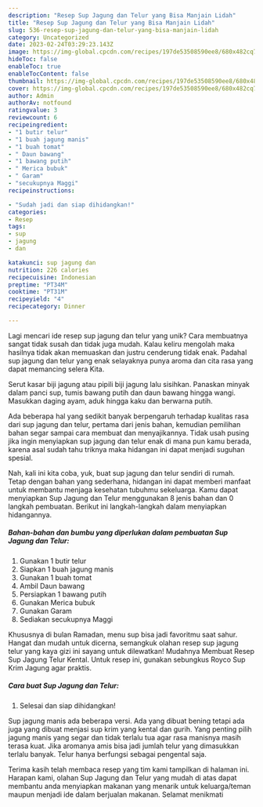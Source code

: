 ```yaml
---
description: "Resep Sup Jagung dan Telur yang Bisa Manjain Lidah"
title: "Resep Sup Jagung dan Telur yang Bisa Manjain Lidah"
slug: 536-resep-sup-jagung-dan-telur-yang-bisa-manjain-lidah
category: Uncategorized
date: 2023-02-24T03:29:23.143Z
image: https://img-global.cpcdn.com/recipes/197de53508590ee8/680x482cq70/sup-jagung-dan-telur-foto-resep-utama.jpg
hideToc: false
enableToc: true
enableTocContent: false
thumbnail: https://img-global.cpcdn.com/recipes/197de53508590ee8/680x482cq70/sup-jagung-dan-telur-foto-resep-utama.jpg
cover: https://img-global.cpcdn.com/recipes/197de53508590ee8/680x482cq70/sup-jagung-dan-telur-foto-resep-utama.jpg
author: Admin
authorAv: notfound
ratingvalue: 3
reviewcount: 6
recipeingredient:
- "1 butir telur"
- "1 buah jagung manis"
- "1 buah tomat"
- " Daun bawang"
- "1 bawang putih"
- " Merica bubuk"
- " Garam"
- "secukupnya Maggi"
recipeinstructions:

- "Sudah jadi dan siap dihidangkan!"
categories:
- Resep
tags:
- sup
- jagung
- dan

katakunci: sup jagung dan 
nutrition: 226 calories
recipecuisine: Indonesian
preptime: "PT34M"
cooktime: "PT31M"
recipeyield: "4"
recipecategory: Dinner

---
```





Lagi mencari ide resep sup jagung dan telur yang unik? Cara membuatnya sangat tidak susah dan tidak juga mudah. Kalau keliru mengolah maka hasilnya tidak akan memuaskan dan justru cenderung tidak enak. Padahal sup jagung dan telur yang enak selayaknya punya aroma dan cita rasa yang dapat memancing selera Kita.





Serut kasar biji jagung atau pipili biji jagung lalu sisihkan. Panaskan minyak dalam panci sup, tumis bawang putih dan daun bawang hingga wangi. Masukkan daging ayam, aduk hingga kaku dan berwarna putih.

Ada beberapa hal yang sedikit banyak berpengaruh terhadap kualitas rasa dari sup jagung dan telur, pertama dari jenis bahan, kemudian pemilihan bahan segar sampai cara membuat dan menyajikannya. Tidak usah pusing jika ingin menyiapkan sup jagung dan telur enak di mana pun kamu berada, karena asal sudah tahu triknya maka hidangan ini dapat menjadi suguhan spesial.






Nah, kali ini kita coba, yuk, buat sup jagung dan telur sendiri di rumah. Tetap dengan bahan yang sederhana, hidangan ini dapat memberi manfaat untuk membantu menjaga kesehatan tubuhmu sekeluarga. Kamu dapat menyiapkan Sup Jagung dan Telur menggunakan 8 jenis bahan dan 0 langkah pembuatan. Berikut ini langkah-langkah dalam menyiapkan hidangannya.

<!--inarticleads1-->

##### Bahan-bahan dan bumbu yang diperlukan dalam pembuatan Sup Jagung dan Telur:

1. Gunakan 1 butir telur
1. Siapkan 1 buah jagung manis
1. Gunakan 1 buah tomat
1. Ambil  Daun bawang
1. Persiapkan 1 bawang putih
1. Gunakan  Merica bubuk
1. Gunakan  Garam
1. Sediakan secukupnya Maggi


Khususnya di bulan Ramadan, menu sup bisa jadi favoritmu saat sahur. Hangat dan mudah untuk dicerna, semangkuk olahan resep sup jagung telur yang kaya gizi ini sayang untuk dilewatkan! Mudahnya Membuat Resep Sup Jagung Telur Kental. Untuk resep ini, gunakan sebungkus Royco Sup Krim Jagung agar praktis. 

<!--inarticleads2-->

##### Cara buat Sup Jagung dan Telur:


1. Selesai dan siap dihidangkan!

Sup jagung manis ada beberapa versi. Ada yang dibuat bening tetapi ada juga yang dibuat menjasi sup krim yang kental dan gurih. Yang penting pilih jagung manis yang segar dan tidak terlalu tua agar rasa manisnya masih terasa kuat. Jika aromanya amis bisa jadi jumlah telur yang dimasukkan terlalu banyak. Telur hanya berfungsi sebagai pengental saja. 

Terima kasih telah membaca resep yang tim kami tampilkan di halaman ini. Harapan kami, olahan Sup Jagung dan Telur yang mudah di atas dapat membantu anda menyiapkan makanan yang menarik untuk keluarga/teman maupun menjadi ide dalam berjualan makanan. Selamat menikmati
